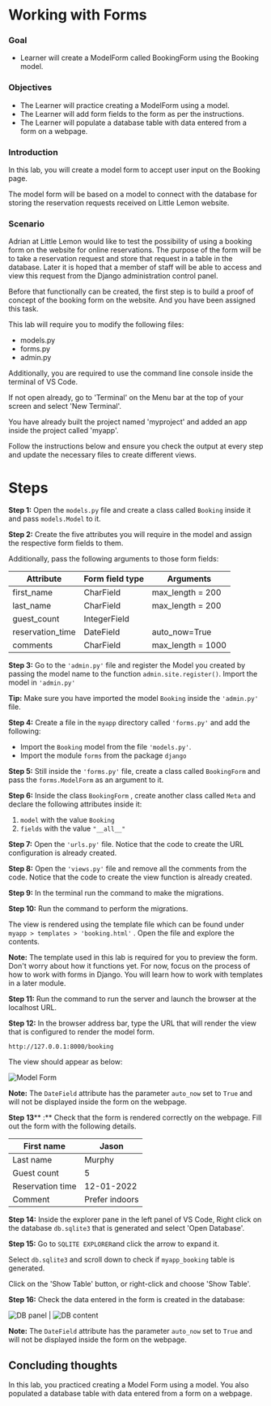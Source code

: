 # Working with Forms


### Goal

- Learner will create a ModelForm called BookingForm using the Booking model.

### Objectives

- The Learner will practice creating a ModelForm using a model.
- The Learner will add form fields to the form as per the instructions.
- The Learner will populate a database table with data entered from a form on a webpage.


### Introduction

In this lab, you will create a model form to accept user input on the Booking page.

The model form will be based on a model to connect with the database for storing the reservation requests received on Little Lemon website.

### Scenario

Adrian at Little Lemon would like to test the possibility of using a booking form on the website for online reservations. The purpose of the form will be to take a reservation request and store that request in a table in the database. Later it is hoped that a member of staff will be able to access and view this request from the Django administration control panel.

Before that functionally can be created, the first step is to build a proof of concept of the booking form on the website. And you have been assigned this task.

This lab will require you to modify the following files:

- models.py
- forms.py
- admin.py

Additionally, you are required to use the command line console inside the terminal of VS Code.

If not open already, go to 'Terminal' on the Menu bar at the top of your screen and select 'New Terminal'.


You have already built the project named 'myproject' and added an app inside the project called 'myapp'.

Follow the instructions below and ensure you check the output at every step and update the necessary files to create different views.

# Steps

**Step 1:**
 Open the ```models.py``` file and create a class called ```Booking``` inside it and pass ```models.Model``` to it.

**Step 2:**
 Create the five attributes you will require in the model and assign the respective form fields to them.

Additionally, pass the following arguments to those form fields:

| **Attribute** | **Form field type** | **Arguments** |
| --- | --- | --- |
| first\_name | CharField | max\_length = 200 |
| last\_name | CharField | max\_length = 200 |
| guest\_count | IntegerField |
| reservation\_time | DateField | auto\_now=True |
| comments | CharField | max\_length = 1000 |

**Step 3:**
Go to the ```'admin.py'``` file and register the Model you created by passing the model name to the function ```admin.site.register()```. Import the model in ```'admin.py'```

**Tip:** Make sure you have imported the model ```Booking``` inside the ```'admin.py'``` file.

**Step 4:**
Create a file in the ```myapp``` directory called ```'forms.py'``` and add the following:

- Import the ```Booking``` model from the file ```'models.py'```.
- Import the module ```forms``` from the package ```django```

**Step 5:**
Still inside the ```'forms.py'``` file, create a class called ```BookingForm``` and pass the ```forms.ModelForm``` as an argument to it.

**Step 6:**
Inside the class ```BookingForm``` , create another class called ```Meta``` and declare the following attributes inside it:

1. ```model``` with the value ```Booking```
2. ```fields``` with the value ```"__all__"```


**Step 7:** Open the ```'urls.py'``` file. Notice that the code to create the URL configuration is already created.

**Step 8:** Open the ```'views.py'``` file and remove all the comments from the code. Notice that the code to create the view function is already created.

**Step 9:**
 In the terminal run the command to make the migrations.

**Step 10:**
Run the command to perform the migrations.

The view is rendered using the template file which can be found under ```myapp > templates > 'booking.html'``` . Open the file and explore the contents.

**Note:** The template used in this lab is required for you to preview the form. Don't worry about how it functions yet. For now, focus on the process of how to work with forms in Django. You will learn how to work with templates in a later module.

**Step 11:**
Run the command to run the server and launch the browser at the localhost URL.

**Step 12:**
In the browser address bar, type the URL that will render the view that is configured to render the model form.


```http://127.0.0.1:8000/booking```

The view should appear as below:

![Model Form](assets/formview.png)

**Note:** The ```DateField``` attribute has the parameter ```auto_now``` set to ```True``` and will not be displayed inside the form on the webpage.

**Step**  **13**** :**
Check that the form is rendered correctly on the webpage. Fill out the form with the following details.

| First name | Jason |
| --- | --- |
| Last name | Murphy |
| Guest count | 5 |
| Reservation time | 12-01-2022 |
| Comment | Prefer indoors |

**Step 14:** Inside the explorer pane in the left panel of VS Code, Right click on the database ```db.sqlite3``` that is generated and select 'Open Database'.

**Step 15:** Go to ```SQLITE EXPLORER```and click the arrow to expand it. 

Select ```db.sqlite3``` and scroll down to check if ```myapp_booking``` table is generated.

Click on the 'Show Table' button, or right-click and choose 'Show Table'.

**Step 16:** Check the data entered in the form is created in the database:

![DB panel](assets/dbdir.png) | ![DB content](assets/db.png)

**Note:** The ```DateField``` attribute has the parameter ```auto_now``` set to ```True``` and will not be displayed inside the form on the webpage.

## Concluding thoughts

In this lab, you practiced creating a Model Form using a model. You also populated a database table with data entered from a form on a webpage.